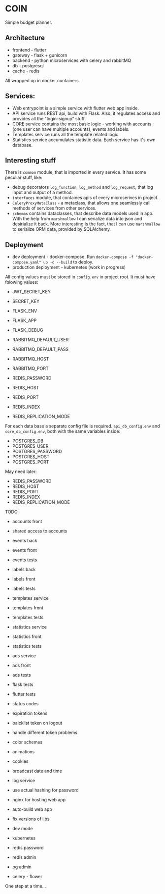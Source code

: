 # COIN
Simple budget planner.

## Architecture
* frontend - flutter
* gateway - flask + gunicorn
* backend -  python microservices with celery and rabbitMQ
* db - postgresql
* cache - redis

All wrapped up in docker containers.

## Services:
* Web entrypoint is a simple service with flutter web app inside.
* API service runs REST api, build with Flask. Also, it regulates access and provides all the "login-signup" stuff.
* CORE service contains the most basic logic - working with accounts (one user can have multiple accounts), events and labels.
* Templates service runs all the template related logic.
* Statistics service accumulates statistic data.
Each service has it's own database. 

## Interesting stuff
There is `common` module, that is imported in every service. It has some peculiar stuff, like:
* debug decorators `log_function`, `log_method` and `log_request`, that log input and output of a method.
* `interfaces` module, that containes apis of every microserives in project.
* `CeleryProxyMetaClass` - a metaclass, that allows one seamlessly call methods of services from other services.
* `schemas` contains dataclasses, that describe data models used in app. With the help from `marshmallow` I can serialize data into json and desirialize it back. More interesting is the fact, that I can use `marshmallow` to serialize ORM data, provided by SQLAlchemy.

## Deployment
* dev deployment - docker-compose. Run `docker-compose -f "docker-compose.yaml" up -d --build` to deploy.
* production deployment - kubernetes (work in progress)

All config values must be stored in `config.env` in project root. It must have folowing values:

* JWT_SECRET_KEY
* SECRET_KEY
* FLASK_ENV
* FLASK_APP
* FLASK_DEBUG

* RABBITMQ_DEFAULT_USER
* RABBITMQ_DEFAULT_PASS
* RABBITMQ_HOST
* RABBITMQ_PORT

* REDIS_PASSWORD
* REDIS_HOST
* REDIS_PORT
* REDIS_INDEX
* REDIS_REPLICATION_MODE

For each data base a separate config file is required.
`api_db_config.env` and `core_db_config.env`, both with the same variables inside:

* POSTGRES_DB
* POSTGRES_USER
* POSTGRES_PASSWORD
* POSTGRES_HOST
* POSTGRES_PORT

May need later:

* REDIS_PASSWORD
* REDIS_HOST
* REDIS_PORT
* REDIS_INDEX
* REDIS_REPLICATION_MODE

TODO
* accounts front
* shared access to accounts

* events back
* events front
* events tests

* labels back
* labels front
* labels tests

* templates service
* templates front
* templates tests

* statistics service
* statistics front
* statistics tests

* ads service
* ads front
* ads tests

* flask tests
* flutter tests

* status codes
* expiration tokens
* balcklist token on logout
* handle different token problems

* color schemes
* animations
* cookies

* broadcast date and time
* log service 

* use actual hashing for password
* nginx for hosting web app

* auto-build web app
* fix versions of libs
* dev mode
* kubernetes

* redis password
* redis admin
* pg admin
* celery - flower

One step at a time...